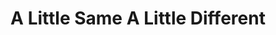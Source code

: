 ---
title: "A Little Same A Little Different"
url: /broseley/a-little-same-a-little-different/
shop: deli
---